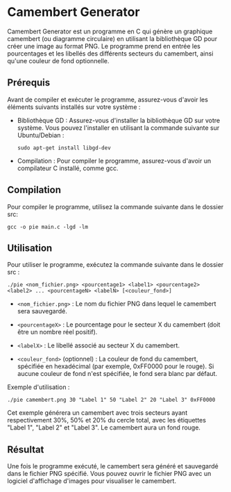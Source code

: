 # Camembert Generator

Camembert Generator est un programme en C qui génère un graphique camembert (ou diagramme circulaire) en utilisant la bibliothèque GD pour créer une image au format PNG. Le programme prend en entrée les pourcentages et les libellés des différents secteurs du camembert, ainsi qu'une couleur de fond optionnelle.

## Prérequis

Avant de compiler et exécuter le programme, assurez-vous d'avoir les éléments suivants installés sur votre système :

- Bibliothèque GD : Assurez-vous d'installer la bibliothèque GD sur votre système. Vous pouvez l'installer en utilisant la commande suivante sur Ubuntu/Debian :

  ```
  sudo apt-get install libgd-dev
  ```

- Compilation : Pour compiler le programme, assurez-vous d'avoir un compilateur C installé, comme gcc.

## Compilation

Pour compiler le programme, utilisez la commande suivante dans le dossier src:

```
gcc -o pie main.c -lgd -lm
```

## Utilisation

Pour utiliser le programme, exécutez la commande suivante dans le dossier src :

```
./pie <nom_fichier.png> <pourcentage1> <label1> <pourcentage2> <label2> ... <pourcentageN> <labelN> [<couleur_fond>]
```

- `<nom_fichier.png>` : Le nom du fichier PNG dans lequel le camembert sera sauvegardé.

- `<pourcentageX>` : Le pourcentage pour le secteur X du camembert (doit être un nombre réel positif).

- `<labelX>` : Le libellé associé au secteur X du camembert.

- `<couleur_fond>` (optionnel) : La couleur de fond du camembert, spécifiée en hexadécimal (par exemple, 0xFF0000 pour le rouge). Si aucune couleur de fond n'est spécifiée, le fond sera blanc par défaut.

Exemple d'utilisation :

```
./pie camembert.png 30 "Label 1" 50 "Label 2" 20 "Label 3" 0xFF0000
```

Cet exemple générera un camembert avec trois secteurs ayant respectivement 30%, 50% et 20% du cercle total, avec les étiquettes "Label 1", "Label 2" et "Label 3". Le camembert aura un fond rouge.

## Résultat

Une fois le programme exécuté, le camembert sera généré et sauvegardé dans le fichier PNG spécifié. Vous pouvez ouvrir le fichier PNG avec un logiciel d'affichage d'images pour visualiser le camembert.